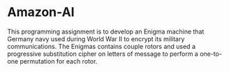 # Amazon-AI
This programming assignment is to develop an Enigma machine that Germany navy used during World War II to encrypt its military communications. The Enigmas contains couple rotors and used a progressive substitution cipher on letters of message to perform a one-to-one permutation for each rotor. 

